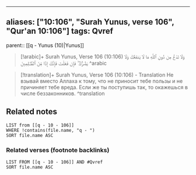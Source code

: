 
---
aliases: ["10:106", "Surah Yunus, verse 106", "Qur'an 10:106"]
tags: Qvref
---

parent:: [[q - Yunus (10)|Yunus]]

> [!arabic]+ Surah Yunus, Verse 106 (10:106)
> <span class="quran-arabic">وَلَا تَدْعُ مِن دُونِ ٱللَّهِ مَا لَا يَنفَعُكَ وَلَا يَضُرُّكَ ۖ فَإِن فَعَلْتَ فَإِنَّكَ إِذًا مِّنَ ٱلظَّـٰلِمِينَ</span>
^arabic

> [!translation]+ Surah Yunus, Verse 106 (10:106) - Translation
> Не взывай вместо Аллаха к тому, что не приносит тебе пользы и не причиняет тебе вреда. Если же ты поступишь так, то окажешься в числе беззаконников.
^translation



## Related notes
```dataview
LIST from [[q - 10 - 106]]
WHERE !contains(file.name, "q - ")
SORT file.name ASC
```

### Related verses (footnote backlinks)
```dataview
LIST FROM [[q - 10 - 106]] AND #Qvref
SORT file.name ASC
```

